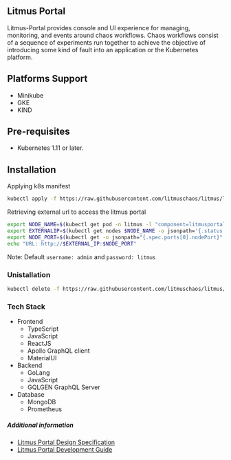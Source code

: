 ## Litmus Portal 
Litmus-Portal provides console and UI experience for managing, monitoring, and events around chaos workflows. Chaos workflows consist of a sequence of experiments run together to achieve the objective of introducing some kind of fault into an application or the Kubernetes platform.

## Platforms Support
- Minikube
- GKE
- KIND

## Pre-requisites
- Kubernetes 1.11 or later.

## Installation

Applying k8s manifest
```bash
kubectl apply -f https://raw.githubusercontent.com/litmuschaos/litmus/litmus-portal/litmus-portal/k8s-manifest.yml
```

Retrieving external url to access the litmus portal
```bash
export NODE_NAME=$(kubectl get pod -n litmus -l "component=litmusportal-frontend" -o=jsonpath='{.items[*].spec.nodeName}')
export EXTERNALIP=$(kubectl get nodes $NODE_NAME -o jsonpath='{.status.addresses[?(@.type=="ExternalIP")].address}')
export NODE_PORT=$(kubectl get -o jsonpath="{.spec.ports[0].nodePort}" services litmusportal-frontend-service -n litmus)
echo "URL: http://$EXTERNAL_IP:$NODE_PORT"
```

Note: Default `username: admin` and  `password: litmus` 

### Unistallation
```bash
kubectl delete -f https://raw.githubusercontent.com/litmuschaos/litmus/litmus-portal/litmus-portal/k8s-manifest.yml
```


### Tech Stack

- Frontend
  - TypeScript
  - JavaScript
  - ReactJS
  - Apollo GraphQL client
  - MaterialUI
- Backend
  - GoLang
  - JavaScript
  - GQLGEN GraphQL Server
- Database
  - MongoDB
  - Prometheus
  
##### Additional information
- <a href="https://github.com/litmuschaos/litmus/wiki/portal-design-spec" target="_blank">Litmus Portal Design Specification</a><br>
- <a href="https://github.com/litmuschaos/litmus/wiki/Litmus-Portal-Development-Guide" target="_blank">Litmus Portal Development Guide</a>